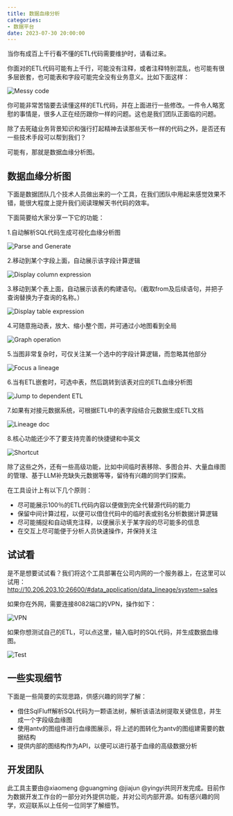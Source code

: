 ```yaml
---
title: 数据血缘分析
categories:
- 数据平台
date: 2023-07-30 20:00:00
---
```



当你有成百上千行看不懂的ETL代码需要维护时，请看过来。

你面对的ETL代码可能有上千行，可能没有注释，或者注释特别混乱，也可能有很多层嵌套，也可能表和字段可能完全没有业务意义。比如下面这样：

![Messy code](/attaches/assets/workbench/data-lineage/messy-code.png)

你可能非常苦恼要去读懂这样的ETL代码，并在上面进行一些修改。一件令人略宽慰的事情是，很多人正在经历跟你一样的问题。这也是我们团队正面临的问题。

除了去死磕业务背景知识和强行打起精神去读那些天书一样的代码之外，是否还有一些技术手段可以帮到我们？

可能有，那就是数据血缘分析图。

## 数据血缘分析图

下面是数据团队几个技术人员做出来的一个工具，在我们团队中用起来感觉效果不错，能很大程度上提升我们阅读理解天书代码的效率。

下面简要给大家分享一下它的功能：

1.自动解析SQL代码生成可视化血缘分析图

![Parse and Generate](/attaches/assets/workbench/data-lineage/lineage-1.gif)

2.移动到某个字段上面，自动展示该字段计算逻辑

![Display column expression](/attaches/assets/workbench/data-lineage/lineage-2.gif)

3.移动到某个表上面，自动展示该表的构建语句。（截取from及后续语句，并把子查询替换为子查询的名称。）

![Display table expression](/attaches/assets/workbench/data-lineage/lineage-3.gif)

4.可随意拖动表，放大、缩小整个图，并可通过小地图看到全局

![Graph operation](/attaches/assets/workbench/data-lineage/lineage-4.gif)

5.当图非常复杂时，可仅关注某一个选中的字段计算逻辑，而忽略其他部分

![Focus a lineage](/attaches/assets/workbench/data-lineage/lineage-5.gif)

6.当有ETL嵌套时，可选中表，然后跳转到该表对应的ETL血缘分析图

![Jump to dependent ETL](/attaches/assets/workbench/data-lineage/lineage-6.gif)

7.如果有对接元数据系统，可根据ETL中的表字段结合元数据生成ETL文档

![Lineage doc](/attaches/assets/workbench/data-lineage/lineage-doc.png)

8.核心功能还少不了要支持完善的快捷键和中英文

![Shortcut](/attaches/assets/workbench/data-lineage/shortcut.png)

除了这些之外，还有一些高级功能，比如中间临时表移除、多图合并、大量血缘图的管理、基于LLM补充缺失元数据等等，留待有兴趣的同学们探索。

在工具设计上有以下几个原则：

- 尽可能展示100％的ETL代码内容以便做到完全代替源代码的能力
- 保留中间计算过程，以便可以借住代码中的临时表或别名分析数据计算逻辑
- 尽可能捕捉和自动填充注释，以便展示关于某字段的尽可能多的信息
- 在交互上尽可能便于分析人员快速操作，并保持关注

## 试试看

是不是想要试试看？我们将这个工具部署在公司内网的一个服务器上，在这里可以试用：http://10.206.203.10:26600/#data_application/data_lineage/system=sales

如果你在外网，需要连接8082端口的VPN，操作如下：

![VPN](/attaches/assets/workbench/data-lineage/vpn.png)

如果你想测试自己的ETL，可以点这里，输入临时的SQL代码，并生成数据血缘图。

![Test](/attaches/assets/workbench/data-lineage/parse-sql.png)

## 一些实现细节

下面是一些简要的实现思路，供感兴趣的同学了解：

- 借住SqlFluff解析SQL代码为一颗语法树，解析该语法树提取关键信息，并生成一个字段级血缘图
- 使用antv的图组件进行血缘图展示，将上述的图转化为antv的图组建需要的数据结构
- 提供内部的图结构作为API，以便可以进行基于血缘的高级数据分析

## 开发团队

此工具主要由@xiaomeng @guangming @jiajun @yingyi共同开发完成。目前作为数据开发工作台的一部分对外提供功能，并对公司内部开源。如有感兴趣的同学，欢迎联系以上任何一位同学了解细节。
